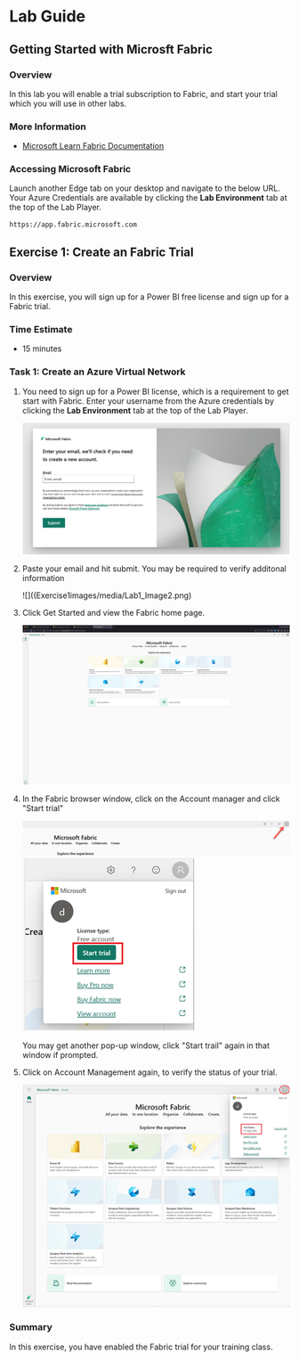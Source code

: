 # Lab Guide

## Getting Started with Microsft Fabric

### Overview

In this lab you will enable a trial subscription to Fabric, and start your trial which you will use in other labs.

### More Information

- [Microsoft Learn Fabric Documentation](https://learn.microsoft.com/en-us/fabric/get-started/fabric-trial)

### Accessing Microsoft Fabric

Launch another Edge tab on your desktop and navigate to the below URL. Your Azure Credentials are available by clicking the **Lab Environment** tab at the top of the Lab Player.

```
https://app.fabric.microsoft.com
```

## Exercise 1: Create an Fabric Trial

### Overview

In this exercise, you will sign up for a Power BI free license and sign up for a Fabric trial.

### Time Estimate

- 15 minutes

### Task 1: Create an Azure Virtual Network

1. You need to sign up for a Power BI license, which is a requirement to get start with Fabric. Enter your username from the Azure credentials by clicking the **Lab Environment** tab at the top of the Lab Player.

    ![](ExerciseImages/media/Lab1_Image1.png)

2. Paste your email and hit submit. You may be required to verify additonal information

    ![]((Exercise1images/media/Lab1_Image2.png)

3. Click Get Started and view the Fabric home page.

    ![](ExerciseImages/media/Lab1_Image3.png)

4. In the Fabric browser window, click on the Account manager and click "Start trial"

   ![](ExerciseImages/media/Lab1_Image4.png)
   ![](ExerciseImages/media/Lab1_Image5.png)

   You may get another pop-up window, click "Start trail" again in that window if prompted.

5. Click on Account Management again, to verify the status of your trial.

    ![](ExerciseImages/media/Lab1_Image6.png)


### Summary

In this exercise, you have enabled the Fabric trial for your training class.
